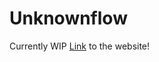 # Unknownflow

<p>Currently WIP
<a href="https://unknownflow.github.io/">Link</a> to the website!
</p>

